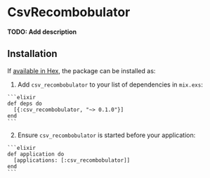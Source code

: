 # CsvRecombobulator

**TODO: Add description**

## Installation

If [available in Hex](https://hex.pm/docs/publish), the package can be installed as:

  1. Add `csv_recombobulator` to your list of dependencies in `mix.exs`:

    ```elixir
    def deps do
      [{:csv_recombobulator, "~> 0.1.0"}]
    end
    ```

  2. Ensure `csv_recombobulator` is started before your application:

    ```elixir
    def application do
      [applications: [:csv_recombobulator]]
    end
    ```

